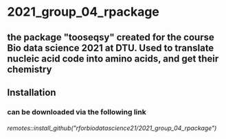# 2021_group_04_rpackage
## the package "tooseqsy" created for the course Bio data science 2021 at DTU. Used to translate nucleic acid code into amino acids, and get their chemistry

## Installation
### can be downloaded via the following link
###### remotes::install_github("rforbiodatascience21/2021_group_04_rpackage")
